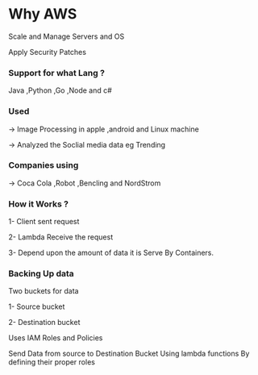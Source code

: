 # Why AWS

Scale and Manage Servers and OS

Apply Security Patches
### Support for what Lang ?
Java ,Python ,Go ,Node and c#

### Used

 -> Image Processing in apple ,android and Linux machine 
 
 -> Analyzed the Soclial media data eg Trending 
 
### Companies using 

 -> Coca Cola ,Robot ,Bencling and NordStrom
 
 ### How it Works ?
 
 1- Client sent request
 
 2- Lambda Receive the request
 
 3- Depend upon the amount of data it is Serve By Containers.

### Backing Up data 

Two buckets for data 

1- Source bucket

2- Destination bucket

Uses IAM Roles and Policies

Send Data from source to Destination Bucket Using lambda functions By defining their proper roles
